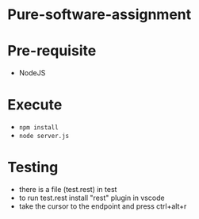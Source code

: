 # Pure-software-assignment

# Pre-requisite 
* NodeJS

# Execute
* ```npm install```
* ```node server.js```

# Testing
* there is a file (test.rest) in test
* to run test.rest install "rest" plugin in vscode
* take the cursor to the endpoint and press ctrl+alt+r